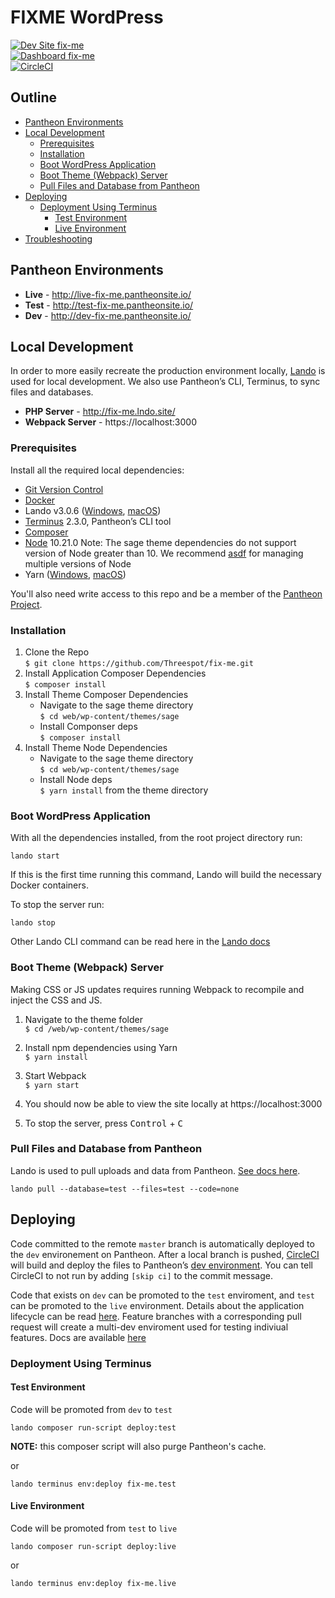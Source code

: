 # FIXME WordPress

[![Dev Site fix-me](https://img.shields.io/badge/site-fix_me-blue.svg)](http://dev-fix-me.pantheonsite.io/)  
[![Dashboard fix-me](https://img.shields.io/badge/dashboard-fix_me-yellow.svg)](https://dashboard.pantheon.io/sites/FIXME#dev/code)  
[![CircleCI](https://circleci.com/gh/Threespot/fix-me.svg?style=shield&circle-token=94d0633ad856a188c8cf3582fcc8f259269f74f9)](https://circleci.com/gh/Threespot/fix-me)  

## Outline

- [Pantheon Environments](#pantheon-environments)
- [Local Development](#local-development)
  - [Prerequisites](#prerequisites)
  - [Installation](#installation)
  - [Boot WordPress Application](#boot-word-press-application)
  - [Boot Theme (Webpack) Server](#boot-theme-webpack-server)
  - [Pull Files and Database from Pantheon](#pull-files-and-database-from-pantheon)
- [Deploying](#deploying)
  - [Deployment Using Terminus](#deployment-using-terminus)
    - [Test Environment](#test-environment)
    - [Live Environment](#live-environment)
- [Troubleshooting](/docs/troubleshooting.md)

## Pantheon Environments

- **Live** - http://live-fix-me.pantheonsite.io/
- **Test** - http://test-fix-me.pantheonsite.io/
- **Dev** - http://dev-fix-me.pantheonsite.io/

## Local Development

In order to more easily recreate the production environment locally, [Lando](https://lando.dev/) is used for local development. We also use Pantheon’s CLI, Terminus, to sync files and databases.

- **PHP Server** - http://fix-me.lndo.site/
- **Webpack Server** - https://localhost:3000

### Prerequisites

Install all the required local dependencies:

- [Git Version Control](https://git-scm.com/downloads)
- [Docker](https://www.docker.com/products/docker-desktop)
- Lando v3.0.6 ([Windows](https://docs.devwithlando.io/installation/windows.html), [macOS](https://docs.devwithlando.io/installation/macos.html))
- [Terminus](https://pantheon.io/docs/terminus/install/) 2.3.0, Pantheon’s CLI tool
- [Composer](https://getcomposer.org/doc/00-intro.md)
- [Node](https://nodejs.org/en/)  10.21.0
  Note: The sage theme dependencies do not support version of Node greater than 10. We recommend [asdf](https://github.com/asdf-vm/asdf) for managing multiple versions of Node
- Yarn
  ([Windows](https://yarnpkg.com/en/docs/install#windows-stable), [macOS](https://yarnpkg.com/en/docs/install#mac-stable))

You'll also need write access to this repo and be a member of the [Pantheon Project](https://dashboard.pantheon.io/sites/FIXME#dev/code).

### Installation

1. Clone the Repo  
   `$ git clone https://github.com/Threespot/fix-me.git`
1. Install Application Composer Dependencies  
   `$ composer install`
1. Install Theme Composer Dependencies
   - Navigate to the sage theme directory  
     `$ cd web/wp-content/themes/sage`
   - Install Componser deps  
     `$ composer install`
1. Install Theme Node Dependencies
   - Navigate to the sage theme directory  
     `$ cd web/wp-content/themes/sage`
   - Install Node deps  
     `$ yarn install` from the theme directory

### Boot WordPress Application

With all the dependencies installed, from the root project directory run:

```
lando start
```

If this is the first time running this command, Lando will build the necessary Docker containers.

To stop the server run:

```
lando stop
```

Other Lando CLI command can be read here in the [Lando docs](https://docs.lando.dev/basics/usage.html)

### Boot Theme (Webpack) Server

Making CSS or JS updates requires running Webpack to recompile and inject the CSS and JS.

1. Navigate to the theme folder  
   `$ cd /web/wp-content/themes/sage`

1. Install npm dependencies using Yarn  
   `$ yarn install`

1. Start Webpack  
   `$ yarn start`

1. You should now be able to view the site locally at https://localhost:3000
1. To stop the server, press <kbd>Control</kbd> + <kbd>C</kbd>

### Pull Files and Database from Pantheon

Lando is used to pull uploads and data from Pantheon. [See docs here](https://docs.lando.dev/config/pantheon.html#importing-your-database-and-files).

```
lando pull --database=test --files=test --code=none
```

## Deploying

Code committed to the remote `master` branch is automatically deployed to the `dev` environement on Pantheon. After a local branch is pushed, [CircleCI](https://circleci.com/gh/Threespot/fix-me) will build and deploy the files to Pantheon’s [dev environment](https://dashboard.pantheon.io/sites/5118c78c-b29d-467c-b178-2728fe3f293c#dev/code). You can tell CircleCI to not run by adding `[skip ci]` to the commit message.

Code that exists on `dev` can be promoted to the `test` enviroment, and `test` can be promoted to the `live` environment. Details about the application lifecycle can be read [here](https://pantheon.io/agencies/development-workflow/dev-test-live-workflow).
Feature branches with a corresponding pull request will create a multi-dev enviroment used for testing indiviual features. Docs are available [here](https://pantheon.io/docs/multidev)

### Deployment Using Terminus

#### Test Environment

Code will be promoted from `dev` to `test`

```shell
lando composer run-script deploy:test
```

**NOTE:** this composer script will also purge Pantheon's cache.

or

```shell
lando terminus env:deploy fix-me.test
```

#### Live Environment

Code will be promoted from `test` to `live`

```shell
lando composer run-script deploy:live
```

or

```shell
lando terminus env:deploy fix-me.live
```